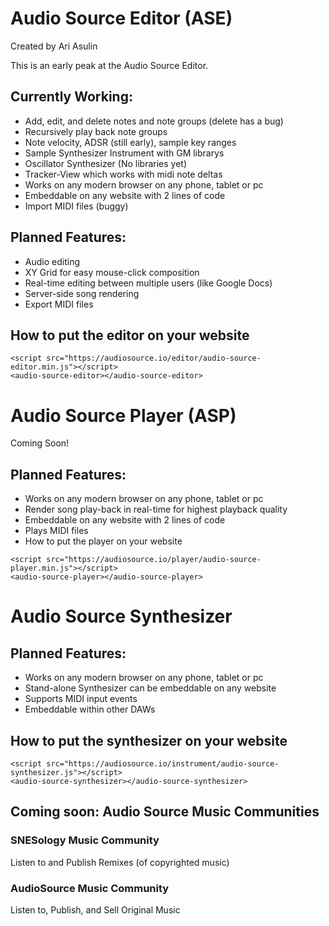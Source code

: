 # Audio Source Editor (ASE)
Created by Ari Asulin

This is an early peak at the Audio Source Editor. 

## Currently Working:
* Add, edit, and delete notes and note groups (delete has a bug)
* Recursively play back note groups
* Note velocity, ADSR (still early), sample key ranges
* Sample Synthesizer Instrument with GM librarys
* Oscillator Synthesizer (No libraries yet)
* Tracker-View which works with midi note deltas
* Works on any modern browser on any phone, tablet or pc
* Embeddable on any website with 2 lines of code
* Import MIDI files (buggy)

## Planned Features:
* Audio editing
* XY Grid for easy mouse-click composition
* Real-time editing between multiple users (like Google Docs)
* Server-side song rendering
* Export MIDI files

## How to put the editor on your website
```
<script src="https://audiosource.io/editor/audio-source-editor.min.js"></script>
<audio-source-editor></audio-source-editor>
```


# Audio Source Player (ASP)
Coming Soon!

## Planned Features:

* Works on any modern browser on any phone, tablet or pc
* Render song play-back in real-time for highest playback quality
* Embeddable on any website with 2 lines of code
* Plays MIDI files
* How to put the player on your website
```
<script src="https://audiosource.io/player/audio-source-player.min.js"></script>
<audio-source-player></audio-source-player>
```


# Audio Source Synthesizer

## Planned Features:
* Works on any modern browser on any phone, tablet or pc
* Stand-alone Synthesizer can be embeddable on any website
* Supports MIDI input events
* Embeddable within other DAWs

## How to put the synthesizer on your website
```
<script src="https://audiosource.io/instrument/audio-source-synthesizer.js"></script>
<audio-source-synthesizer></audio-source-synthesizer>
```


## Coming soon: Audio Source Music Communities
### SNESology Music Community
Listen to and Publish Remixes (of copyrighted music)

### AudioSource Music Community
Listen to, Publish, and Sell Original Music


